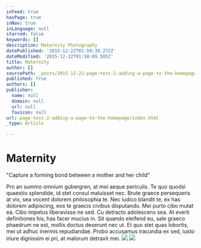 ```yaml
---
inFeed: true
hasPage: true
inNav: true
inLanguage: null
starred: false
keywords: []
description: Maternity Photography
datePublished: '2015-12-22T01:59:30.272Z'
dateModified: '2015-12-22T01:58:09.505Z'
title: Maternity
author: []
sourcePath: _posts/2015-12-22-page-test-2-adding-a-page-to-the-homepage.md
published: true
authors: []
publisher:
  name: null
  domain: null
  url: null
  favicon: null
url: page-test-2-adding-a-page-to-the-homepage/index.html
_type: Article

---
```

# Maternity

"Capture a forming bond between a mother and her child"

Pro an summo omnium gubergren, at mei aeque periculis. Te quo quodsi quaestio splendide, id stet consul maluisset nec. Brute graece persequeris at vix, sea vocent dolorem philosophia te. Nec iudico blandit te, ex has dolorem adipiscing, eos te graecis civibus disputando. Mei purto cibo mutat ea. Cibo impetus liberavisse ne sed.
Cu detracto adolescens sea. At everti definitiones his, has facer mucius in. Sit quando eleifend eu, sale graeco phaedrum ne est, mollis doctus deserunt nec ut. Et quo stet quas lobortis, mei ut adhuc inermis repudiandae. Probo accusamus iracundia ex sed, iusto iriure dignissim ei pri, at malorum detraxit mei.
![](https://s3-us-west-2.amazonaws.com/the-grid-img/p/70b20f316780fd528b921006a794896bf13934c5.jpg)
![](https://s3-us-west-2.amazonaws.com/the-grid-img/p/88d87693045e044614df4a7527193413132fe12b.jpg)